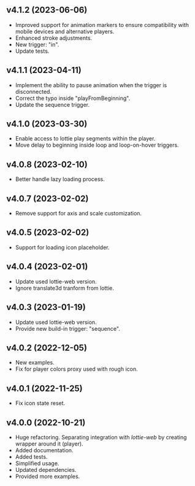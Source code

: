 ## v4.1.2 (2023-06-06)

- Improved support for animation markers to ensure compatibility with mobile
  devices and alternative players.
- Enhanced stroke adjustments.
- New trigger: "in".
- Update tests.

## v4.1.1 (2023-04-11)

- Implement the ability to pause animation when the trigger is disconnected.
- Correct the typo inside "playFromBeginning".
- Update the sequence trigger.

## v4.1.0 (2023-03-30)

- Enable access to lottie play segments within the player.
- Move delay to beginning inside loop and loop-on-hover triggers.

## v4.0.8 (2023-02-10)

- Better handle lazy loading process.

## v4.0.7 (2023-02-02)

- Remove support for axis and scale customization.

## v4.0.5 (2023-02-02)

- Support for loading icon placeholder.

## v4.0.4 (2023-02-01)

- Update used lottie-web version.
- Ignore translate3d tranform from lottie.

## v4.0.3 (2023-01-19)

- Update used lottie-web version.
- Provide new build-in trigger: "sequence".

## v4.0.2 (2022-12-05)

- New examples.
- Fix for player colors proxy used with rough icon.

## v4.0.1 (2022-11-25)

- Fix icon state reset.

## v4.0.0 (2022-10-21)

- Huge refactoring. Separating integration with _lottie-web_ by creating wrapper
  around it (player).
- Added documentation.
- Added tests.
- Simplified usage.
- Updated dependencies.
- Provided more examples.
